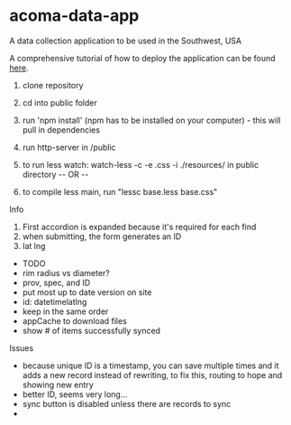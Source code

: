 # acoma-data-app
A data collection application to be used in the Southwest, USA

A comprehensive tutorial of how to deploy the application can be found [here](https://medium.com/@kauffmanes/deploying-a-node-app-to-digitalocean-87533c107cb3 "Medium article on deploying a node app").

1. clone repository
2. cd into public folder
3. run 'npm install' (npm has to be installed on your computer) - this will pull in dependencies
4. run http-server in /public

5. to run less watch: watch-less -c -e .css -i ./resources/ in public directory
-- OR --
6. to compile less main, run "lessc base.less base.css"

Info
1. First accordion is expanded because it's required for each find
2. when submitting, the form generates an ID
3. lat lng

- TODO
- rim radius vs diameter?
- prov, spec, and ID
- put most up to date version on site
- id: datetimelatlng
- keep in the same order
- appCache to download files
- show # of items successfully synced

Issues
- because unique ID is a timestamp, you can save multiple times and it adds a new record instead of rewriting,
  to fix this, routing to hope and showing new entry
- better ID, seems very long...
- sync button is disabled unless there are records to sync
-
